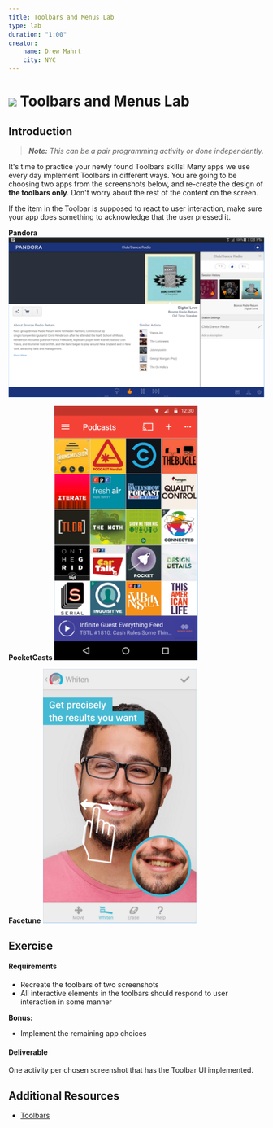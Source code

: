 ```yaml
---
title: Toolbars and Menus Lab
type: lab
duration: "1:00"
creator:
    name: Drew Mahrt
    city: NYC
---
```


# ![](https://ga-dash.s3.amazonaws.com/production/assets/logo-9f88ae6c9c3871690e33280fcf557f33.png) Toolbars and Menus Lab

## Introduction

> ***Note:*** _This can be a pair programming activity or done independently._

It's time to practice your newly found Toolbars skills! Many apps we use every day implement Toolbars in different ways. You are going to be choosing two apps from the screenshots below, and re-create the design of **the toolbars only**. Don't worry about the rest of the content on the screen.

If the item in the Toolbar is supposed to react to user interaction, make sure your app does something to acknowledge that the user pressed it.

**Pandora**
<img src="./screenshots/pandora.png">

**PocketCasts**
<img src="./screenshots/pocketcasts.png" height="500">

**Facetune**
<img src="./screenshots/facetune.png" height="500">


## Exercise

#### Requirements

- Recreate the toolbars of two screenshots
- All interactive elements in the toolbars should respond to user interaction in some manner

**Bonus:**
- Implement the remaining app choices

#### Deliverable

One activity per chosen screenshot that has the Toolbar UI implemented.

## Additional Resources

- [Toolbars](http://developer.android.com/training/appbar/index.html)
